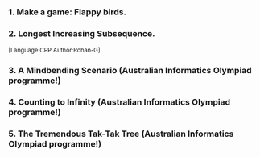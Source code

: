 ### 1. Make a game: Flappy birds.
### 2. Longest Increasing Subsequence.
<sup>[Language:CPP Author:Rohan-G]</sup>
### 3. A Mindbending Scenario (Australian Informatics Olympiad programme!)
### 4. Counting to Infinity (Australian Informatics Olympiad programme!)
### 5. The Tremendous Tak-Tak Tree (Australian Informatics Olympiad programme!)


